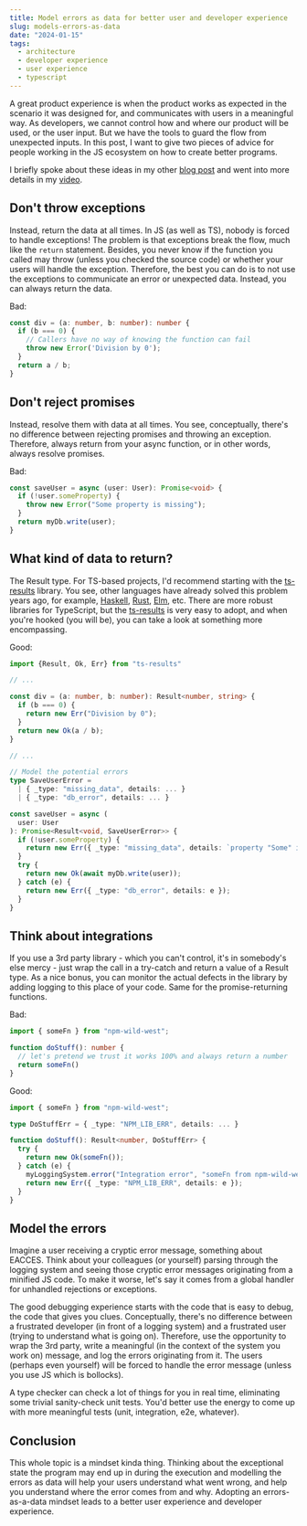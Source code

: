 ```yaml
---
title: Model errors as data for better user and developer experience
slug: models-errors-as-data
date: "2024-01-15"
tags:
  - architecture
  - developer experience
  - user experience
  - typescript
---
```

A great product experience is when the product works as expected in the scenario it was designed for, and communicates with users in a meaningful way. As developers, we cannot control how and where our product will be used, or the user input. But we have the tools to guard the flow from unexpected inputs. In this post, I want to give two pieces of advice for people working in the JS ecosystem on how to create better programs.

I briefly spoke about these ideas in my other [blog post](/blog/common-mistakes-when-using-typescript/) and went into more details in my [video](https://www.youtube.com/watch?v=GfM5BzW5Slc).

## Don't throw exceptions

Instead, return the data at all times. In JS (as well as TS), nobody is forced to handle exceptions! The problem is that exceptions break the flow, much like the `return` statement. Besides, you never know if the function you called may throw (unless you checked the source code) or whether your users will handle the exception. Therefore, the best you can do is to not use the exceptions to communicate an error or unexpected data. Instead, you can always return the data.

Bad:

```ts
const div = (a: number, b: number): number {
  if (b === 0) {
    // Callers have no way of knowing the function can fail
    throw new Error('Division by 0');
  }
  return a / b;
}
```

## Don't reject promises

Instead, resolve them with data at all times. You see, conceptually, there's no difference between rejecting promises and throwing an exception. Therefore, always return from your async function, or in other words, always resolve promises.

Bad:

```ts
const saveUser = async (user: User): Promise<void> {
  if (!user.someProperty) {
    throw new Error("Some property is missing");
  }
  return myDb.write(user);
}
```

## What kind of data to return?

The Result type. For TS-based projects, I'd recommend starting with the [ts-results](https://github.com/vultix/ts-results) library. You see, other languages have already solved this problem years ago, for example, [Haskell](https://hackage.haskell.org/package/base-4.19.0.0/docs/Data-Either.html), [Rust](https://doc.rust-lang.org/std/result/), [Elm](https://package.elm-lang.org/packages/elm/core/latest/Result), etc. There are more robust libraries for TypeScript, but the [ts-results](https://github.com/vultix/ts-results) is very easy to adopt, and when you're hooked (you will be), you can take a look at something more encompassing.

Good:

```ts
import {Result, Ok, Err} from "ts-results"

// ...

const div = (a: number, b: number): Result<number, string> {
  if (b === 0) {
    return new Err("Division by 0");
  }
  return new Ok(a / b);
}

// ...

// Model the potential errors
type SaveUserError =
  | { _type: "missing_data", details: ... }
  | { _type: "db_error", details: ... }

const saveUser = async (
  user: User
): Promise<Result<void, SaveUserError>> {
  if (!user.someProperty) {
    return new Err({ _type: "missing_data", details: `property "Some" is missing` });
  }
  try {
    return new Ok(await myDb.write(user));
  } catch (e) {
    return new Err({ _type: "db_error", details: e });
  }
}
```

## Think about integrations

If you use a 3rd party library - which you can't control, it's in somebody's else mercy - just wrap the call in a try-catch and return a value of a Result type. As a nice bonus, you can monitor the actual defects in the library by adding logging to this place of your code. Same for the promise-returning functions.

Bad:

```ts
import { someFn } from "npm-wild-west";

function doStuff(): number {
  // let's pretend we trust it works 100% and always return a number
  return someFn()
}
```

Good:

```ts
import { someFn } from "npm-wild-west";

type DoStuffErr = { _type: "NPM_LIB_ERR", details: ... }

function doStuff(): Result<number, DoStuffErr> {
  try {
    return new Ok(someFn());
  } catch (e) {
    myLoggingSystem.error("Integration error", "someFn from npm-wild-west misbehaved");
    return new Err({ _type: "NPM_LIB_ERR", details: e });
  }
}
```

## Model the errors

Imagine a user receiving a cryptic error message, something about EACCES. Think about your colleagues (or yourself) parsing through the logging system and seeing those cryptic error messages originating from a minified JS code. To make it worse, let's say it comes from a global handler for unhandled rejections or exceptions.

The good debugging experience starts with the code that is easy to debug, the code that gives you clues. Conceptually, there's no difference between a frustrated developer (in front of a logging system) and a frustrated user (trying to understand what is going on). Therefore, use the opportunity to wrap the 3rd party, write a meaningful (in the context of the system you work on) message, and log the errors originating from it. The users (perhaps even yourself) will be forced to handle the error message (unless you use JS which is bollocks).

A type checker can check a lot of things for you in real time, eliminating some trivial sanity-check unit tests. You'd better use the energy to come up with more meaningful tests (unit, integration, e2e, whatever).

## Conclusion

This whole topic is a mindset kinda thing. Thinking about the exceptional state the program may end up in during the execution and modelling the errors as data will help your users understand what went wrong, and help you understand where the error comes from and why. Adopting an errors-as-a-data mindset leads to a better user experience and developer experience.
